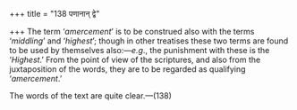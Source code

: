 +++
title = "138 पणानान् द्वे"

+++
The term ‘*amercement*’ is to be construed also with the terms
‘*middling*’ and ‘*highest*’; though in other treatises these two terms
are found to be used by themselves also:—*e.g*., the punishment with
these is the ‘*Highest*.’ From the point of view of the scriptures, and
also from the juxtaposition of the words, they are to be regarded as
qualifying ‘*amercement*.’

The words of the text are quite clear.—(138)


